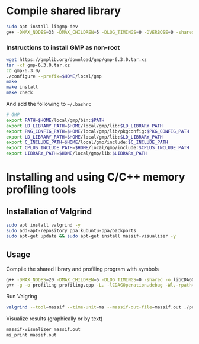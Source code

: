 # Compile shared library

```bash
sudo apt install libgmp-dev
g++ -DMAX_NODES=33 -DMAX_CHILDREN=5 -DLOG_TIMINGS=0 -DVERBOSE=0 -shared -o libCDAGOperation.so -fPIC -Ofast -flto CDAGOperation.cpp  -lgmp
```

### Instructions to install GMP as non-root

```bash
wget https://gmplib.org/download/gmp/gmp-6.3.0.tar.xz
tar -xf gmp-6.3.0.tar.xz
cd gmp-6.3.0/
./configure --prefix=$HOME/local/gmp
make
make install
make check
```

And add the following to `~/.bashrc`

```bash
# GMP
export PATH=$HOME/local/gmp/bin:$PATH
export LD_LIBRARY_PATH=$HOME/local/gmp/lib:$LD_LIBRARY_PATH
export PKG_CONFIG_PATH=$HOME/local/gmp/lib/pkgconfig:$PKG_CONFIG_PATH
export LD_LIBRARY_PATH=$HOME/local/gmp/lib:$LD_LIBRARY_PATH
export C_INCLUDE_PATH=$HOME/local/gmp/include:$C_INCLUDE_PATH
export CPLUS_INCLUDE_PATH=$HOME/local/gmp/include:$CPLUS_INCLUDE_PATH
export LIBRARY_PATH=$HOME/local/gmp/lib:$LIBRARY_PATH
```

# Installing and using C/C++ memory profiling tools

## Installation of Valgrind
```bash
sudo apt install valgrind -y
sudo add-apt-repository ppa:kubuntu-ppa/backports
sudo apt-get update && sudo apt-get install massif-visualizer -y
```

## Usage

Compile the shared library and profiling program with symbols
```bash
g++ -DMAX_NODES=20 -DMAX_CHILDREN=5 -DLOG_TIMINGS=0 -shared -o libCDAGOperation.debug.so -fPIC -g CDAGOperation.cpp  -lgmp
g++ -g -o profiling profiling.cpp -L. -lCDAGOperation.debug -Wl,-rpath=.
```

Run Valgring
```bash
valgrind --tool=massif --time-unit=ms --massif-out-file=massif.out ./profiling
```

Visualize results (graphically or by text)
```bash
massif-visualizer massif.out
ms_print massif.out
```